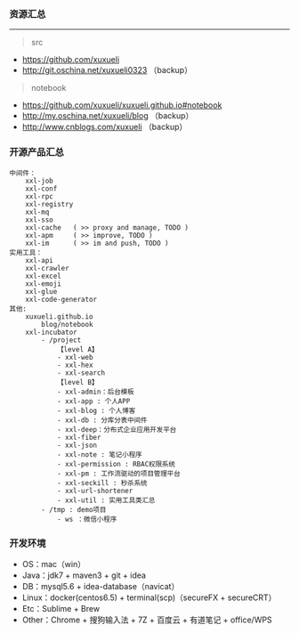 ### 资源汇总

---
> src
- https://github.com/xuxueli
- http://git.oschina.net/xuxueli0323 （backup）

> notebook
- https://github.com/xuxueli/xuxueli.github.io#notebook
- http://my.oschina.net/xuxueli/blog （backup）
- http://www.cnblogs.com/xuxueli （backup）


### 开源产品汇总

    中间件：
        xxl-job
        xxl-conf
        xxl-rpc
        xxl-registry
        xxl-mq
        xxl-sso
        xxl-cache   ( >> proxy and manage, TODO )
        xxl-apm     ( >> improve, TODO )
        xxl-im      ( >> im and push, TODO )
    实用工具：
        xxl-api
        xxl-crawler
        xxl-excel
        xxl-emoji
        xxl-glue
        xxl-code-generator
    其他:
        xuxueli.github.io
            blog/notebook
        xxl-incubator
            - /project
                【level A】
                - xxl-web
                - xxl-hex
                - xxl-search
                【level B】
                - xxl-admin：后台模板
                - xxl-app : 个人APP
                - xxl-blog : 个人博客
                - xxl-db : 分库分表中间件
                - xxl-deep：分布式企业应用开发平台
                - xxl-fiber
                - xxl-json
                - xxl-note : 笔记小程序
                - xxl-permission : RBAC权限系统
                - xxl-pm : 工作流驱动的项目管理平台
                - xxl-seckill : 秒杀系统
                - xxl-url-shortener
                - xxl-util : 实用工具类汇总
            - /tmp : demo项目
                - ws ：微信小程序
        
       
### 开发环境

- OS：mac（win）
- Java：jdk7 + maven3 + git + idea
- DB：mysql5.6 + idea-database（navicat） 
- Linux：docker(centos6.5) + terminal(scp)（secureFX + secureCRT）  
- Etc：Sublime + Brew
- Other：Chrome + 搜狗输入法 + 7Z + 百度云 + 有道笔记 + office/WPS





